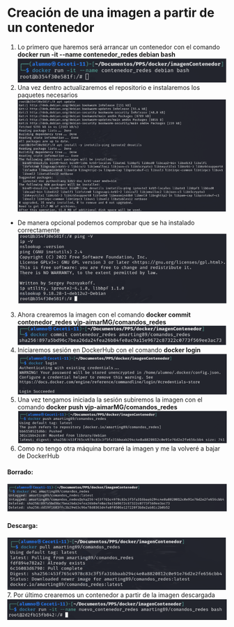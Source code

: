 # Creación de una imagen a partir de un contenedor
1. Lo primero que haremos será arrancar un contenedor con el comando **docker run -it --name contenedor_redes debian bash**
![](/img/creacion_imagenes/1.png)
2. Una vez dentro actualizaremos el repositorio e instalaremos los paquetes necesarios
![](/img/creacion_imagenes/2.png)
* De manera opcional podemos comprobar que se ha instalado correctamente
![](/img/creacion_imagenes/3.png)
3. Ahora crearemos la imagen con el comando **docker commit contenedor_redes vjp-aimarMG/comandos_redes**
![](/img/creacion_imagenes/4.png)
4. Iniciaremos sesión en DockerHub con el comando **docker login**
![](/img/creacion_imagenes/5.png)
5. Una vez tengamos iniciada la sesión subiremos la imagen con el comando **docker push vjp-aimarMG/comandos_redes**
![](/img/creacion_imagenes/6.png)
6. Como no tengo otra máquina borraré la imagen y me la volveré a bajar de DockerHub
#### Borrado:
![](/img/creacion_imagenes/7.png)
#### Descarga:
![](/img/creacion_imagenes/8.png)
7. Por último crearemos un contenedor a partir de la imagen descargada
![](/img/creacion_imagenes/9.png)